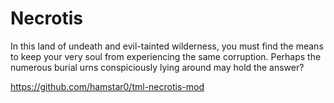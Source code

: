 # Necrotis

In this land of undeath and evil-tainted wilderness, you must find the means to keep your very soul from experiencing the same corruption. Perhaps the numerous burial urns conspiciously lying around may hold the answer?

https://github.com/hamstar0/tml-necrotis-mod

